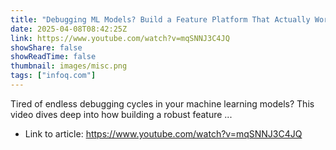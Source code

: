 ```yaml
---
title: "Debugging ML Models? Build a Feature Platform That Actually Works"
date: 2025-04-08T08:42:25Z
link: https://www.youtube.com/watch?v=mqSNNJ3C4JQ
showShare: false
showReadTime: false
thumbnail: images/misc.png
tags: ["infoq.com"]
---
```

Tired of endless debugging cycles in your machine learning models? This video dives deep into how building a robust feature ...

- Link to article: https://www.youtube.com/watch?v=mqSNNJ3C4JQ